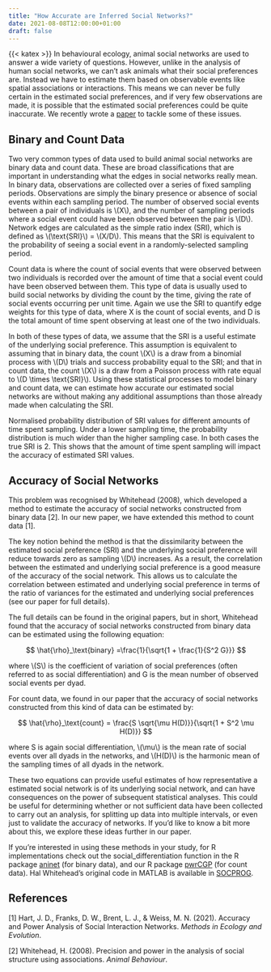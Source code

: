 ```yaml
---
title: "How Accurate are Inferred Social Networks?"
date: 2021-08-08T12:00:00+01:00
draft: false
---
```

{{< katex >}}
In behavioural ecology, animal social networks are used to answer a wide variety of questions. However, unlike in the analysis of human social networks, we can’t ask animals what their social preferences are. Instead we have to estimate them based on observable events like spatial associations or interactions. This means we can never be fully certain in the estimated social preferences, and if very few observations are made, it is possible that the estimated social preferences could be quite inaccurate. We recently wrote a [paper](https://doi.org/10.5281/zenodo.4903396) to tackle some of these issues.

## Binary and Count Data
Two very common types of data used to build animal social networks are binary data and count data. These are broad classifications that are important in understanding what the edges in social networks really mean. In binary data, observations are collected over a series of fixed sampling periods. Observations are simply the binary presence or absence of social events within each sampling period. The number of observed social events between a pair of individuals is \\(X\\), and the number of sampling periods where a social event could have been observed between the pair is \\(D\\). Network edges are calculated as the simple ratio index (SRI), which is defined as \\(\text{SRI}\\) = \\(X/D\\). This means that the SRI is equivalent to the probability of seeing a social event in a randomly-selected sampling period.

Count data is where the count of social events that were observed between two individuals is recorded over the amount of time that a social event could have been observed between them. This type of data is usually used to build social networks by dividing the count by the time, giving the rate of social events occurring per unit time. Again we use the SRI to quantify edge weights for this type of data, where X is the count of social events, and D is the total amount of time spent observing at least one of the two individuals.

In both of these types of data, we assume that the SRI is a useful estimate of the underlying social preference. This assumption is equivalent to assuming that in binary data, the count \\(X\\) is a draw from a binomial process with \\(D\\) trials and success probability equal to the SRI; and that in count data, the count \\(X\\) is a draw from a Poisson process with rate equal to \\(D \times \text{SRI}\\). Using these statistical processes to model binary and count data, we can estimate how accurate our estimated social networks are without making any additional assumptions than those already made when calculating the SRI.

Normalised probability distribution of SRI values for different amounts of time spent sampling. Under a lower sampling time, the probability distribution is much wider than the higher sampling case. In both cases the true SRI is 2. This shows that the amount of time spent sampling will impact the accuracy of estimated SRI values.

## Accuracy of Social Networks

This problem was recognised by Whitehead (2008), which developed a method to estimate the accuracy of social networks constructed from binary data [2]. In our new paper, we have extended this method to count data [1].

The key notion behind the method is that the dissimilarity between the estimated social preference (SRI) and the underlying social preference will reduce towards zero as sampling \\(D\\) increases. As a result, the correlation between the estimated and underlying social preference is a good measure of the accuracy of the social network. This allows us to calculate the correlation between estimated and underlying social preference in terms of the ratio of variances for the estimated and underlying social preferences (see our paper for full details).

The full details can be found in the original papers, but in short, Whitehead found that the accuracy of social networks constructed from binary data can be estimated using the following equation:

$$
\hat{\rho}_\text{binary} =\frac{1}{\sqrt{1 + \frac{1}{S^2 G}}}
$$

where \\(S\\) is the coefficient of variation of social preferences (often referred to as social differentiation) and G is the mean number of observed social events per dyad.

For count data, we found in our paper that the accuracy of social networks constructed from this kind of data can be estimated by:

$$
\hat{\rho}_\text{count} = \frac{S \sqrt{\mu H(D)}}{\sqrt{1 + S^2 \mu H(D)}}
$$

where S is again social differentiation, \\(\mu\\) is the mean rate of social events over all dyads in the networks, and \\(H(D)\\) is the harmonic mean of the sampling times of all dyads in the network.

These two equations can provide useful estimates of how representative a estimated social network is of its underlying social network, and can have consequences on the power of subsequent statistical analyses. This could be useful for determining whether or not sufficient data have been collected to carry out an analysis, for splitting up data into multiple intervals, or even just to validate the accuracy of networks. If you’d like to know a bit more about this, we explore these ideas further in our paper.

If you’re interested in using these methods in your study, for R implementations check out the social_differentiation function in the R package [aninet](https://github.com/MNWeiss/aninet) (for binary data), and our R package [pwrCGP](https://github.com/JHart96/pwrCGP) (for count data). Hal Whitehead’s original code in MATLAB is available in [SOCPROG](http://whitelab.biology.dal.ca/SOCPROG/social).

## References

[1] Hart, J. D., Franks, D. W., Brent, L. J., & Weiss, M. N. (2021). Accuracy and Power Analysis of Social Interaction Networks. *Methods in Ecology and Evolution*.

[2] Whitehead, H. (2008). Precision and power in the analysis of social structure using associations. *Animal Behaviour*.